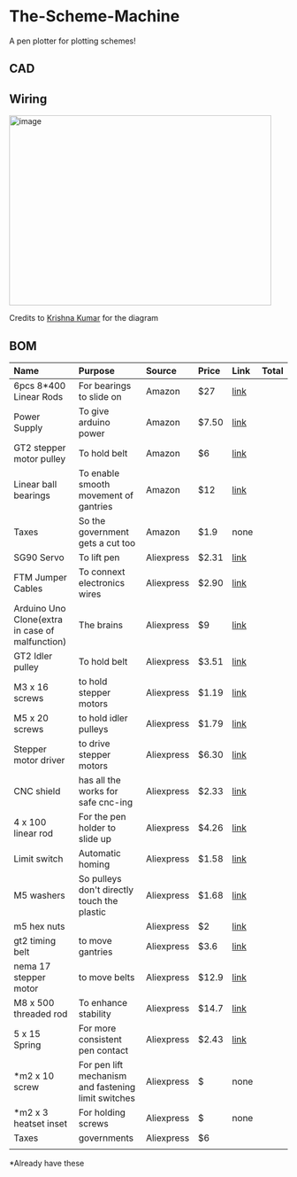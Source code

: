 # The-Scheme-Machine
A pen plotter for plotting schemes!

## CAD

## Wiring
<img width="474" height="343" alt="image" src="https://github.com/user-attachments/assets/9d6dde57-ed8b-4e34-9c51-7f1ab46ce735" />

Credits to [Krishna Kumar](https://www.hackster.io/kk1211114) for the diagram



## BOM
| Name   | Purpose      | Source         | Price | Link | Total|
|:-------|:-------------|:---------------|:------|:------|:----------|
|6pcs 8*400 Linear Rods|For bearings to slide on|Amazon|$27|[link](https://www.amazon.com/gp/product/B0CXTX5FZ3/ref=ox_sc_act_title_1?smid=A2IW11PEFKCHE9&psc=1)||
|Power Supply|To give arduino power|Amazon|$7.50|[link](https://www.amazon.com/gp/product/B018OLREG4/ref=ox_sc_act_title_3?smid=A2VN47FGA6FR8&psc=1)||
|GT2 stepper motor pulley|To hold belt|Amazon|$6|[link](https://www.amazon.com/gp/product/B07CXSSGF8/ref=ox_sc_act_title_4?smid=A2QQQKMKGVNA5E&psc=1)||
|Linear ball bearings|To enable smooth movement of gantries|Amazon|$12|[link](https://www.amazon.com/gp/product/B087WPGQ8T/ref=ox_sc_act_title_5?smid=A3TIH0U3DL7GNQ&psc=1)||
|Taxes|So the government gets a cut too|Amazon|$1.9|none||
|SG90 Servo| To lift pen|Aliexpress|$2.31|[link](https://www.aliexpress.com/item/3256806385982254.html?spm=a2g0o.cart.0.0.3cfa38daS7Zzi6&mp=1&pdp_npi=5%40dis%21USD%21USD%202.31%21USD%202.31%21%21USD%202.31%21%21%21%402101c67a17537423498472061e0c59%2112000037705759120%21ct%21US%216369324848%21%211%210&_gl=1*1uqgl4s*_gcl_aw*R0NMLjE3NDg2NDY3NzguQ2p3S0NBandydVhCQmhBckVpd0FDQlJ0SGY0Y1FsdERxTktaektpTjZvQXhCbXFSMlVYNXRxb3pmckRVNE92VTQ4VkNDU2xpWFhZYlFob0NZMzRRQXZEX0J3RQ..*_gcl_dc*R0NMLjE3NDg2NDY3NzguQ2p3S0NBandydVhCQmhBckVpd0FDQlJ0SGY0Y1FsdERxTktaektpTjZvQXhCbXFSMlVYNXRxb3pmckRVNE92VTQ4VkNDU2xpWFhZYlFob0NZMzRRQXZEX0J3RQ..*_gcl_au*Mjc3OTY4OTE5LjE3NDcyNzI0MDM.*_ga*MjA3NTQzODk0NC4xNzUzNzM0NDE4*_ga_VED1YSGNC7*czE3NTM3NDIxNzckbzIkZzEkdDE3NTM3NDIzNTEkajU5JGwwJGgw)||
|FTM Jumper Cables|To connext electronics wires|Aliexpress|$2.90|[link](https://www.aliexpress.com/item/3256802798368625.html?spm=a2g0o.cart.0.0.3cfa38daS7Zzi6&mp=1&pdp_npi=5%40dis%21USD%21USD%202.89%21USD%202.89%21%21USD%202.89%21%21%21%402101c67a17537423498472061e0c59%2112000023065504336%21ct%21US%216369324848%21%211%210&_gl=1*1uqgl4s*_gcl_aw*R0NMLjE3NDg2NDY3NzguQ2p3S0NBandydVhCQmhBckVpd0FDQlJ0SGY0Y1FsdERxTktaektpTjZvQXhCbXFSMlVYNXRxb3pmckRVNE92VTQ4VkNDU2xpWFhZYlFob0NZMzRRQXZEX0J3RQ..*_gcl_dc*R0NMLjE3NDg2NDY3NzguQ2p3S0NBandydVhCQmhBckVpd0FDQlJ0SGY0Y1FsdERxTktaektpTjZvQXhCbXFSMlVYNXRxb3pmckRVNE92VTQ4VkNDU2xpWFhZYlFob0NZMzRRQXZEX0J3RQ..*_gcl_au*Mjc3OTY4OTE5LjE3NDcyNzI0MDM.*_ga*MjA3NTQzODk0NC4xNzUzNzM0NDE4*_ga_VED1YSGNC7*czE3NTM3NDIxNzckbzIkZzEkdDE3NTM3NDIzNTEkajU5JGwwJGgw)||
|Arduino Uno Clone(extra in case of malfunction)|The brains|Aliexpress|$9|[link](https://www.aliexpress.us/item/3256805955372826.html?spm=a2g0o.cart.0.0.3cfa38daS7Zzi6&mp=1&pdp_npi=5%40dis%21USD%21USD%204.49%21USD%204.49%21%21USD%204.49%21%21%21%402101c67a17537423498472061e0c59%2112000035947933188%21ct%21US%216369324848%21%212%210&_gl=1*amc11f*_gcl_aw*R0NMLjE3NDg2NDY3NzguQ2p3S0NBandydVhCQmhBckVpd0FDQlJ0SGY0Y1FsdERxTktaektpTjZvQXhCbXFSMlVYNXRxb3pmckRVNE92VTQ4VkNDU2xpWFhZYlFob0NZMzRRQXZEX0J3RQ..*_gcl_dc*R0NMLjE3NDg2NDY3NzguQ2p3S0NBandydVhCQmhBckVpd0FDQlJ0SGY0Y1FsdERxTktaektpTjZvQXhCbXFSMlVYNXRxb3pmckRVNE92VTQ4VkNDU2xpWFhZYlFob0NZMzRRQXZEX0J3RQ..*_gcl_au*Mjc3OTY4OTE5LjE3NDcyNzI0MDM.*_ga*MjA3NTQzODk0NC4xNzUzNzM0NDE4*_ga_VED1YSGNC7*czE3NTM3NDIxNzckbzIkZzEkdDE3NTM3NDI1MzMkajYwJGwwJGgw&gatewayAdapt=glo2usa)||
|GT2 Idler pulley|To hold belt|Aliexpress|$3.51|[link](https://www.aliexpress.com/item/3256805966224219.html?spm=a2g0o.cart.0.0.3cfa38daS7Zzi6&mp=1&pdp_npi=5%40dis%21USD%21USD%203.51%21USD%203.51%21%21USD%203.51%21%21%21%402103146c17537427860388128e1f15%2112000036001922943%21ct%21US%216369324848%21%211%210&_gl=1*1e9y95g*_gcl_aw*R0NMLjE3NDg2NDY3NzguQ2p3S0NBandydVhCQmhBckVpd0FDQlJ0SGY0Y1FsdERxTktaektpTjZvQXhCbXFSMlVYNXRxb3pmckRVNE92VTQ4VkNDU2xpWFhZYlFob0NZMzRRQXZEX0J3RQ..*_gcl_dc*R0NMLjE3NDg2NDY3NzguQ2p3S0NBandydVhCQmhBckVpd0FDQlJ0SGY0Y1FsdERxTktaektpTjZvQXhCbXFSMlVYNXRxb3pmckRVNE92VTQ4VkNDU2xpWFhZYlFob0NZMzRRQXZEX0J3RQ..*_gcl_au*Mjc3OTY4OTE5LjE3NDcyNzI0MDM.*_ga*MjA3NTQzODk0NC4xNzUzNzM0NDE4*_ga_VED1YSGNC7*czE3NTM3NDIxNzckbzIkZzEkdDE3NTM3NDI5MzEkajYwJGwwJGgw)||
|M3 x 16 screws|to hold stepper motors|Aliexpress|$1.19|[link](https://www.aliexpress.com/item/3256805692722422.html?spm=a2g0o.cart.0.0.3cfa38daS7Zzi6&mp=1&pdp_npi=5%40dis%21USD%21USD%201.19%21USD%201.19%21%21USD%201.19%21%21%21%402103146c17537427860388128e1f15%2112000034679037239%21ct%21US%216369324848%21%211%210&_gl=1*1e9y95g*_gcl_aw*R0NMLjE3NDg2NDY3NzguQ2p3S0NBandydVhCQmhBckVpd0FDQlJ0SGY0Y1FsdERxTktaektpTjZvQXhCbXFSMlVYNXRxb3pmckRVNE92VTQ4VkNDU2xpWFhZYlFob0NZMzRRQXZEX0J3RQ..*_gcl_dc*R0NMLjE3NDg2NDY3NzguQ2p3S0NBandydVhCQmhBckVpd0FDQlJ0SGY0Y1FsdERxTktaektpTjZvQXhCbXFSMlVYNXRxb3pmckRVNE92VTQ4VkNDU2xpWFhZYlFob0NZMzRRQXZEX0J3RQ..*_gcl_au*Mjc3OTY4OTE5LjE3NDcyNzI0MDM.*_ga*MjA3NTQzODk0NC4xNzUzNzM0NDE4*_ga_VED1YSGNC7*czE3NTM3NDIxNzckbzIkZzEkdDE3NTM3NDI5MzEkajYwJGwwJGgw)||
|M5 x 20 screws|to hold idler pulleys|Aliexpress|$1.79|[link](https://www.aliexpress.com/item/2255800598515019.html?spm=a2g0o.cart.0.0.3cfa38daS7Zzi6&mp=1&pdp_npi=5%40dis%21USD%21USD%201.79%21USD%201.72%21%21USD%201.72%21%21%21%402103146c17537427860388128e1f15%2112000036122606202%21ct%21US%216369324848%21%211%210&_gl=1*1e9y95g*_gcl_aw*R0NMLjE3NDg2NDY3NzguQ2p3S0NBandydVhCQmhBckVpd0FDQlJ0SGY0Y1FsdERxTktaektpTjZvQXhCbXFSMlVYNXRxb3pmckRVNE92VTQ4VkNDU2xpWFhZYlFob0NZMzRRQXZEX0J3RQ..*_gcl_dc*R0NMLjE3NDg2NDY3NzguQ2p3S0NBandydVhCQmhBckVpd0FDQlJ0SGY0Y1FsdERxTktaektpTjZvQXhCbXFSMlVYNXRxb3pmckRVNE92VTQ4VkNDU2xpWFhZYlFob0NZMzRRQXZEX0J3RQ..*_gcl_au*Mjc3OTY4OTE5LjE3NDcyNzI0MDM.*_ga*MjA3NTQzODk0NC4xNzUzNzM0NDE4*_ga_VED1YSGNC7*czE3NTM3NDIxNzckbzIkZzEkdDE3NTM3NDI5MzEkajYwJGwwJGgw)||
|Stepper motor driver|to drive stepper motors|Aliexpress|$6.30|[link](https://www.aliexpress.com/item/3256803799187214.html?spm=a2g0o.cart.0.0.3cfa38daS7Zzi6&mp=1&pdp_npi=5%40dis%21USD%21USD%206.28%21USD%206.28%21%21USD%206.28%21%21%21%402101c67a17537423498472061e0c59%2112000027645005775%21ct%21US%216369324848%21%211%210&_gl=1*1e9y95g*_gcl_aw*R0NMLjE3NDg2NDY3NzguQ2p3S0NBandydVhCQmhBckVpd0FDQlJ0SGY0Y1FsdERxTktaektpTjZvQXhCbXFSMlVYNXRxb3pmckRVNE92VTQ4VkNDU2xpWFhZYlFob0NZMzRRQXZEX0J3RQ..*_gcl_dc*R0NMLjE3NDg2NDY3NzguQ2p3S0NBandydVhCQmhBckVpd0FDQlJ0SGY0Y1FsdERxTktaektpTjZvQXhCbXFSMlVYNXRxb3pmckRVNE92VTQ4VkNDU2xpWFhZYlFob0NZMzRRQXZEX0J3RQ..*_gcl_au*Mjc3OTY4OTE5LjE3NDcyNzI0MDM.*_ga*MjA3NTQzODk0NC4xNzUzNzM0NDE4*_ga_VED1YSGNC7*czE3NTM3NDIxNzckbzIkZzEkdDE3NTM3NDI5MzEkajYwJGwwJGgw)||
|CNC shield| has all the works for safe cnc-ing|Aliexpress|$2.33|[link](https://www.aliexpress.us/item/3256806291794239.html?spm=a2g0o.cart.0.0.3cfa38daS7Zzi6&mp=1&pdp_npi=5%40dis%21USD%21USD%202.33%21USD%202.33%21%21USD%202.33%21%21%21%402103146c17537427860388128e1f15%2112000037347058708%21ct%21US%216369324848%21%211%210&_gl=1*hk7gte*_gcl_aw*R0NMLjE3NDg2NDY3NzguQ2p3S0NBandydVhCQmhBckVpd0FDQlJ0SGY0Y1FsdERxTktaektpTjZvQXhCbXFSMlVYNXRxb3pmckRVNE92VTQ4VkNDU2xpWFhZYlFob0NZMzRRQXZEX0J3RQ..*_gcl_dc*R0NMLjE3NDg2NDY3NzguQ2p3S0NBandydVhCQmhBckVpd0FDQlJ0SGY0Y1FsdERxTktaektpTjZvQXhCbXFSMlVYNXRxb3pmckRVNE92VTQ4VkNDU2xpWFhZYlFob0NZMzRRQXZEX0J3RQ..*_gcl_au*Mjc3OTY4OTE5LjE3NDcyNzI0MDM.*_ga*MjA3NTQzODk0NC4xNzUzNzM0NDE4*_ga_VED1YSGNC7*czE3NTM3NDIxNzckbzIkZzEkdDE3NTM3NDI1NDkkajQ0JGwwJGgw&gatewayAdapt=glo2usa#nav-review)||
|4 x 100 linear rod|For the pen holder to slide up|Aliexpress|$4.26|[link](https://www.aliexpress.com/item/3256804855023250.html?spm=a2g0o.cart.0.0.3cfa38daS7Zzi6&mp=1&pdp_npi=5%40dis%21USD%21USD%202.13%21USD%202.13%21%21USD%202.13%21%21%21%402101c67a17537423498472061e0c59%2112000031424484616%21ct%21US%216369324848%21%212%210&_gl=1*shthvm*_gcl_aw*R0NMLjE3NDg2NDY3NzguQ2p3S0NBandydVhCQmhBckVpd0FDQlJ0SGY0Y1FsdERxTktaektpTjZvQXhCbXFSMlVYNXRxb3pmckRVNE92VTQ4VkNDU2xpWFhZYlFob0NZMzRRQXZEX0J3RQ..*_gcl_dc*R0NMLjE3NDg2NDY3NzguQ2p3S0NBandydVhCQmhBckVpd0FDQlJ0SGY0Y1FsdERxTktaektpTjZvQXhCbXFSMlVYNXRxb3pmckRVNE92VTQ4VkNDU2xpWFhZYlFob0NZMzRRQXZEX0J3RQ..*_gcl_au*Mjc3OTY4OTE5LjE3NDcyNzI0MDM.*_ga*MjA3NTQzODk0NC4xNzUzNzM0NDE4*_ga_VED1YSGNC7*czE3NTM3NDIxNzckbzIkZzEkdDE3NTM3NDI5MzEkajYwJGwwJGgw)||
|Limit switch|Automatic homing|Aliexpress|$1.58|[link](https://www.aliexpress.com/item/3256805410237576.html?spm=a2g0o.cart.0.0.3cfa38daS7Zzi6&mp=1&pdp_npi=5%40dis%21USD%21USD%201.58%21USD%201.58%21%21USD%201.58%21%21%21%402101c67a17537423498472061e0c59%2112000033693394513%21ct%21US%216369324848%21%211%210&_gl=1*suim2a*_gcl_aw*R0NMLjE3NDg2NDY3NzguQ2p3S0NBandydVhCQmhBckVpd0FDQlJ0SGY0Y1FsdERxTktaektpTjZvQXhCbXFSMlVYNXRxb3pmckRVNE92VTQ4VkNDU2xpWFhZYlFob0NZMzRRQXZEX0J3RQ..*_gcl_dc*R0NMLjE3NDg2NDY3NzguQ2p3S0NBandydVhCQmhBckVpd0FDQlJ0SGY0Y1FsdERxTktaektpTjZvQXhCbXFSMlVYNXRxb3pmckRVNE92VTQ4VkNDU2xpWFhZYlFob0NZMzRRQXZEX0J3RQ..*_gcl_au*Mjc3OTY4OTE5LjE3NDcyNzI0MDM.*_ga*MjA3NTQzODk0NC4xNzUzNzM0NDE4*_ga_VED1YSGNC7*czE3NTM3NDIxNzckbzIkZzEkdDE3NTM3NDI5MzEkajYwJGwwJGgw)||
|M5 washers|So pulleys don't directly touch the plastic|Aliexpress|$1.68|[link](https://www.aliexpress.com/item/3256807003597592.html?spm=a2g0o.cart.0.0.3cfa38daS7Zzi6&mp=1&pdp_npi=5%40dis%21USD%21USD%201.68%21USD%201.68%21%21USD%201.68%21%21%21%402103246617537424854907643e6b6e%2112000039747824224%21ct%21US%216369324848%21%211%210&_gl=1*zvm7s7*_gcl_aw*R0NMLjE3NDg2NDY3NzguQ2p3S0NBandydVhCQmhBckVpd0FDQlJ0SGY0Y1FsdERxTktaektpTjZvQXhCbXFSMlVYNXRxb3pmckRVNE92VTQ4VkNDU2xpWFhZYlFob0NZMzRRQXZEX0J3RQ..*_gcl_dc*R0NMLjE3NDg2NDY3NzguQ2p3S0NBandydVhCQmhBckVpd0FDQlJ0SGY0Y1FsdERxTktaektpTjZvQXhCbXFSMlVYNXRxb3pmckRVNE92VTQ4VkNDU2xpWFhZYlFob0NZMzRRQXZEX0J3RQ..*_gcl_au*Mjc3OTY4OTE5LjE3NDcyNzI0MDM.*_ga*MjA3NTQzODk0NC4xNzUzNzM0NDE4*_ga_VED1YSGNC7*czE3NTM3NDIxNzckbzIkZzEkdDE3NTM3NDI5MzEkajYwJGwwJGgw)||
|m5 hex nuts||Aliexpress|$2|[link](https://www.aliexpress.com/item/3256808093729366.html?spm=a2g0o.cart.0.0.3cfa38daS7Zzi6&mp=1&pdp_npi=5%40dis%21USD%21USD%201.96%21USD%201.96%21%21USD%201.96%21%21%21%402103246617537424854907643e6b6e%2112000044463152586%21ct%21US%216369324848%21%211%210&_gl=1*zvm7s7*_gcl_aw*R0NMLjE3NDg2NDY3NzguQ2p3S0NBandydVhCQmhBckVpd0FDQlJ0SGY0Y1FsdERxTktaektpTjZvQXhCbXFSMlVYNXRxb3pmckRVNE92VTQ4VkNDU2xpWFhZYlFob0NZMzRRQXZEX0J3RQ..*_gcl_dc*R0NMLjE3NDg2NDY3NzguQ2p3S0NBandydVhCQmhBckVpd0FDQlJ0SGY0Y1FsdERxTktaektpTjZvQXhCbXFSMlVYNXRxb3pmckRVNE92VTQ4VkNDU2xpWFhZYlFob0NZMzRRQXZEX0J3RQ..*_gcl_au*Mjc3OTY4OTE5LjE3NDcyNzI0MDM.*_ga*MjA3NTQzODk0NC4xNzUzNzM0NDE4*_ga_VED1YSGNC7*czE3NTM3NDIxNzckbzIkZzEkdDE3NTM3NDI5MzEkajYwJGwwJGgw)||
|gt2 timing belt|to move gantries|Aliexpress|$3.6|[link](https://www.aliexpress.com/item/3256808671441858.html?spm=a2g0o.cart.0.0.3cfa38daS7Zzi6&mp=1&pdp_npi=5%40dis%21USD%21USD%207.31%21USD%203.58%21%21USD%203.58%21%21%21%402103146c17537427860388128e1f15%2112000047019596825%21ct%21US%216369324848%21%211%210&_gl=1*7xc4jr*_gcl_aw*R0NMLjE3NDg2NDY3NzguQ2p3S0NBandydVhCQmhBckVpd0FDQlJ0SGY0Y1FsdERxTktaektpTjZvQXhCbXFSMlVYNXRxb3pmckRVNE92VTQ4VkNDU2xpWFhZYlFob0NZMzRRQXZEX0J3RQ..*_gcl_dc*R0NMLjE3NDg2NDY3NzguQ2p3S0NBandydVhCQmhBckVpd0FDQlJ0SGY0Y1FsdERxTktaektpTjZvQXhCbXFSMlVYNXRxb3pmckRVNE92VTQ4VkNDU2xpWFhZYlFob0NZMzRRQXZEX0J3RQ..*_gcl_au*Mjc3OTY4OTE5LjE3NDcyNzI0MDM.*_ga*MjA3NTQzODk0NC4xNzUzNzM0NDE4*_ga_VED1YSGNC7*czE3NTM3NDIxNzckbzIkZzEkdDE3NTM3NDI5MzEkajYwJGwwJGgw)||
|nema 17 stepper motor|to move belts|Aliexpress|$12.9|[link](https://www.aliexpress.com/item/3256805095424554.html?spm=a2g0o.cart.0.0.3cfa38daS7Zzi6&mp=1&pdp_npi=5%40dis%21USD%21USD%206.44%21USD%206.44%21%21USD%206.44%21%21%21%402103146c17537427860388128e1f15%2112000048015817439%21ct%21US%216369324848%21%212%210&_gl=1*g7ucid*_gcl_aw*R0NMLjE3NDg2NDY3NzguQ2p3S0NBandydVhCQmhBckVpd0FDQlJ0SGY0Y1FsdERxTktaektpTjZvQXhCbXFSMlVYNXRxb3pmckRVNE92VTQ4VkNDU2xpWFhZYlFob0NZMzRRQXZEX0J3RQ..*_gcl_dc*R0NMLjE3NDg2NDY3NzguQ2p3S0NBandydVhCQmhBckVpd0FDQlJ0SGY0Y1FsdERxTktaektpTjZvQXhCbXFSMlVYNXRxb3pmckRVNE92VTQ4VkNDU2xpWFhZYlFob0NZMzRRQXZEX0J3RQ..*_gcl_au*Mjc3OTY4OTE5LjE3NDcyNzI0MDM.*_ga*MjA3NTQzODk0NC4xNzUzNzM0NDE4*_ga_VED1YSGNC7*czE3NTM3NDIxNzckbzIkZzEkdDE3NTM3NDI5MzEkajYwJGwwJGgw)||
|M8 x 500 threaded rod|To enhance stability|Aliexpress|$14.7|[link](https://www.aliexpress.com/item/3256807919274570.html?spm=a2g0o.cart.0.0.3cfa38daS7Zzi6&mp=1&pdp_npi=5%40dis%21USD%21USD%207.52%21USD%207.35%21%21USD%207.35%21%21%21%402103146c17537427860388128e1f15%2112000043789624665%21ct%21US%216369324848%21%212%210&_gl=1*g7ucid*_gcl_aw*R0NMLjE3NDg2NDY3NzguQ2p3S0NBandydVhCQmhBckVpd0FDQlJ0SGY0Y1FsdERxTktaektpTjZvQXhCbXFSMlVYNXRxb3pmckRVNE92VTQ4VkNDU2xpWFhZYlFob0NZMzRRQXZEX0J3RQ..*_gcl_dc*R0NMLjE3NDg2NDY3NzguQ2p3S0NBandydVhCQmhBckVpd0FDQlJ0SGY0Y1FsdERxTktaektpTjZvQXhCbXFSMlVYNXRxb3pmckRVNE92VTQ4VkNDU2xpWFhZYlFob0NZMzRRQXZEX0J3RQ..*_gcl_au*Mjc3OTY4OTE5LjE3NDcyNzI0MDM.*_ga*MjA3NTQzODk0NC4xNzUzNzM0NDE4*_ga_VED1YSGNC7*czE3NTM3NDIxNzckbzIkZzEkdDE3NTM3NDI5MzEkajYwJGwwJGgw)||
|5 x 15 Spring|For more consistent pen contact|Aliexpress|$2.43|[link](https://www.aliexpress.com/item/3256807406561228.html?spm=a2g0o.cart.0.0.3cfa38daS7Zzi6&mp=1&pdp_npi=5%40dis%21USD%21USD%202.43%21USD%202.43%21%21USD%202.43%21%21%21%402103146c17537427860388128e1f15%2112000041425495237%21ct%21US%216369324848%21%211%210&_gl=1*g7ucid*_gcl_aw*R0NMLjE3NDg2NDY3NzguQ2p3S0NBandydVhCQmhBckVpd0FDQlJ0SGY0Y1FsdERxTktaektpTjZvQXhCbXFSMlVYNXRxb3pmckRVNE92VTQ4VkNDU2xpWFhZYlFob0NZMzRRQXZEX0J3RQ..*_gcl_dc*R0NMLjE3NDg2NDY3NzguQ2p3S0NBandydVhCQmhBckVpd0FDQlJ0SGY0Y1FsdERxTktaektpTjZvQXhCbXFSMlVYNXRxb3pmckRVNE92VTQ4VkNDU2xpWFhZYlFob0NZMzRRQXZEX0J3RQ..*_gcl_au*Mjc3OTY4OTE5LjE3NDcyNzI0MDM.*_ga*MjA3NTQzODk0NC4xNzUzNzM0NDE4*_ga_VED1YSGNC7*czE3NTM3NDIxNzckbzIkZzEkdDE3NTM3NDI5MzEkajYwJGwwJGgw)||
|*m2 x 10 screw|For pen lift mechanism and fastening limit switches|Aliexpress|$|none||
|*m2 x 3 heatset inset|For holding screws|Aliexpress|$|none||
|Taxes|governments|Aliexpress|$6|||
|||||||

*Already have these
